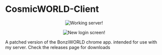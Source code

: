 # CosmicWORLD-Client
<p align="center">
  <img src="https://i.ibb.co/S7CxrZ4/Readme-Image-1.png" title="Working server!">
</p>
<p align="center">
  <img src="https://i.ibb.co/LxLxBbT/Readme-Image-2.png" title="New login screen!">
</p>
A patched version of the BonziWORLD chrome app. intended for use with my server.
Check the releases page for downloads
